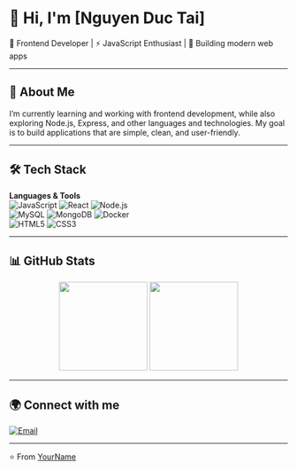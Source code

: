 # 👋 Hi, I'm [Nguyen Duc Tai]

🎨 Frontend Developer | ⚡ JavaScript Enthusiast | 🚀 Building modern web apps  

---

## 🚀 About Me
I’m currently learning and working with frontend development, while also exploring Node.js, Express, and other languages and technologies. My goal is to build applications that are simple, clean, and user-friendly.

---

## 🛠️ Tech Stack

**Languages & Tools**  
![JavaScript](https://img.shields.io/badge/JavaScript-000?logo=javascript&logoColor=F7DF1E)
![React](https://img.shields.io/badge/React-000?logo=react&logoColor=61DAFB)
![Node.js](https://img.shields.io/badge/Node.js-000?logo=node.js&logoColor=339933)  
![MySQL](https://img.shields.io/badge/MySQL-000?logo=mysql&logoColor=4479A1)
![MongoDB](https://img.shields.io/badge/MongoDB-000?logo=mongodb&logoColor=47A248)
![Docker](https://img.shields.io/badge/Docker-000?logo=docker&logoColor=2496ED)  
![HTML5](https://img.shields.io/badge/HTML5-000?logo=html5&logoColor=E34F26)
![CSS3](https://img.shields.io/badge/CSS3-000?logo=css3&logoColor=1572B6)

---

## 📊 GitHub Stats

<p align="center">
  <img src="https://github-readme-stats.vercel.app/api?username=Ngdtai2k2&show_icons=true&theme=tokyonight" height="160"/>
  <img src="https://github-readme-streak-stats.herokuapp.com/?user=Ngdtai2k2&theme=tokyonight" height="160"/>
</p>

---

## 🌍 Connect with me  

[![Email](https://img.shields.io/badge/Email-000?logo=gmail&logoColor=EA4335)](mailto:ngdtai2k2@gmail.com)

---

⭐️ From [YourName](https://github.com/Ngdtai2k2)

